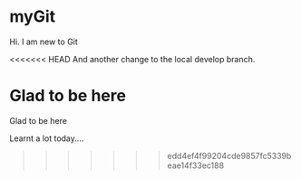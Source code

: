 # myGit

Hi. I am new to Git

<<<<<<< HEAD
And another change to the local develop branch.

Glad to be here
=======
Glad to be here

Learnt a lot today....
>>>>>>> edd4ef4f99204cde9857fc5339beae14f33ec188
